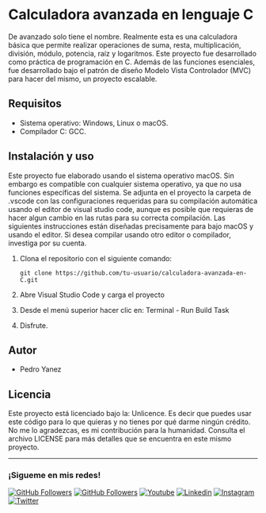 # Calculadora avanzada en lenguaje C

De avanzado solo tiene el nombre. Realmente esta es una calculadora básica que permite realizar operaciones de suma, resta, multiplicación, división, módulo, potencia, raíz y logaritmos. Este proyecto fue desarrollado como práctica de programación en C. Además de las funciones esenciales, fue desarrollado bajo el patrón de diseño Modelo Vista Controlador (MVC) para hacer del mismo, un proyecto escalable.

## Requisitos

- Sistema operativo: Windows, Linux o macOS.
- Compilador C: GCC.

## Instalación y uso

Este proyecto fue elaborado usando el sistema operativo macOS. Sin embargo es compatible con cualquier sistema operativo, ya que no usa funciones específicas del sistema. Se adjunta en el proyecto la carpeta de .vscode con las configuraciones requeridas para su compilación automática usando el editor de visual studio code, aunque es posible que requieras de hacer algun cambio en las rutas para su correcta compilación. Las siguientes instrucciones están diseñadas precisamente para bajo macOS y usando el editor. Si desea compilar usando otro editor o compilador, investiga por su cuenta.

1. Clona el repositorio con el siguiente comando:

    ```
    git clone https://github.com/tu-usuario/calculadora-avanzada-en-C.git
    ```

2. Abre Visual Studio Code y carga el proyecto

3. Desde el menú superior hacer clic en: Terminal - Run Build Task

4. Disfrute.

## Autor

- Pedro Yanez

## Licencia

Este proyecto está licenciado bajo la: Unlicence. Es decir que puedes usar este código para lo que quieras y no tienes por qué darme ningún crédito. No me lo agradezcas, es mi contribución para la humanidad. Consulta el archivo LICENSE para más detalles que se encuentra en este mismo proyecto.

<hr/>
<h3>¡Sigueme en mis redes!</h3>

[![GitHub Followers](https://img.shields.io/github/followers/wotanCode?style=social)](https://github.com/wotanCode)
[![GitHub Followers](https://img.shields.io/github/stars/wotanCode?style=social)](https://github.com/wotanCode)
[![Youtube](https://img.shields.io/badge/Youtube-FF0000?&logo=Youtube&logoColor=white&labelColor=101010)](https://www.youtube.com/@wotancode640)
[![Linkedin](https://img.shields.io/badge/Linkedin-00d8fd?&logo=linkedin&logoColor=white&labelColor=101010)](https://www.linkedin.com/in/pedro-yanez/)
[![Instagram](https://img.shields.io/badge/Instagram-E4405F?&logo=instagram&logoColor=white&labelColor=101010)](https://www.instagram.com/pedroelhumano/?theme=dark)
[![Twitter](https://img.shields.io/badge/Twitter-1DA1F2?&logo=twitter&logoColor=white&labelColor=101010)](https://www.twitter.com/pedroelhumano)
